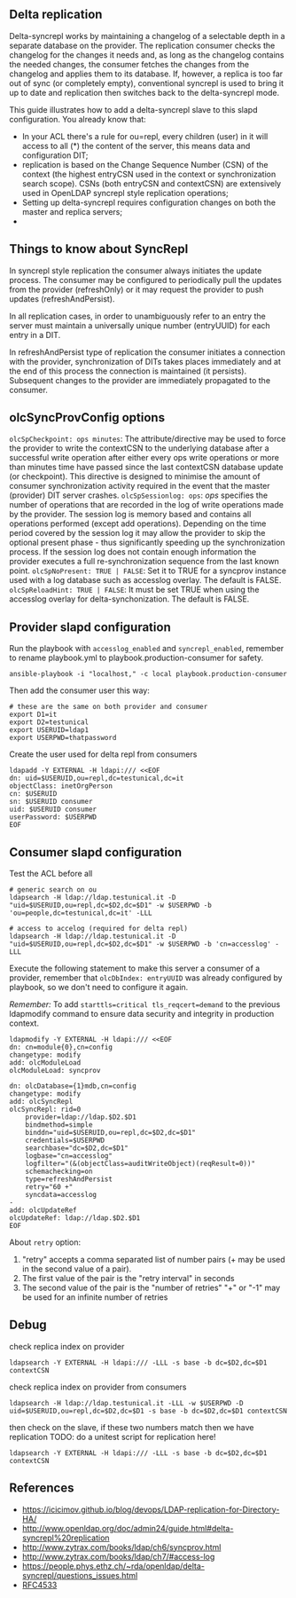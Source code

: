 Delta replication
-----------------

Delta-syncrepl works by maintaining a changelog of a selectable depth in a separate database on the provider.
The replication consumer checks the changelog for the changes it needs and, as long as the changelog contains
the needed changes, the consumer fetches the changes from the changelog and applies them to its database.
If, however, a replica is too far out of sync (or completely empty), conventional syncrepl is used to bring
it up to date and replication then switches back to the delta-syncrepl mode.


This guide illustrates how to add a delta-syncrepl slave to this slapd configuration.
You already know that:

- In your ACL there's a rule for ou=repl, every children (user) in it will access to all (*) the content of the server, this means data and configuration DIT;
- replication is based on the Change Sequence Number (CSN) of the context (the highest entryCSN used in the context or synchronization search scope).
CSNs (both entryCSN and contextCSN) are extensively used in OpenLDAP syncrepl style replication operations;
- Setting up delta-syncrepl requires configuration changes on both the master and replica servers;
-

Things to know about SyncRepl
-----------------------------

In syncrepl style replication the consumer always initiates the update process.
The consumer may be configured to periodically pull the updates
from the provider (refreshOnly) or it may request the provider to push updates (refreshAndPersist).


In all replication cases, in order to unambiguously refer to an entry the server must
maintain a universally unique number (entryUUID) for each entry in a DIT.


In refreshAndPersist type of replication the consumer initiates a connection with the provider,
synchronization of DITs takes places immediately and at the end of this process the connection is maintained (it persists).
Subsequent changes to the provider are immediately propagated to the consumer.


olcSyncProvConfig options
-------------------------

`olcSpCheckpoint: ops minutes`: The attribute/directive may be used to force the provider to write the contextCSN to the underlying database
after a successful write operation after either every ops write operations or more than minutes time have passed since the last contextCSN
database update (or checkpoint). This directive is designed to minimise the amount of consumer synchronization activity required in the event
that the master (provider) DIT server crashes.
`olcSpSessionlog: ops`: *ops* specifies the number of operations that are recorded in the log of write operations made by the provider.
The session log is memory based and contains all operations performed (except add operations).
Depending on the time period covered by the session log it may allow the provider to skip the
optional present phase - thus significantly speeding up the synchronization process.
If the session log does not contain enough information the provider executes a full re-synchronization sequence from the last known point.
`olcSpNoPresent: TRUE | FALSE`: Set it to TRUE for a syncprov instance used with a log database such as accesslog overlay. The default is FALSE.
`olcSpReloadHint: TRUE | FALSE`: It must be set TRUE when using the accesslog overlay for delta-synchonization. The default is FALSE.

Provider slapd configuration
----------------------------
Run the playbook with `accesslog_enabled` and `syncrepl_enabled`, remember to
rename playbook.yml to playbook.production-consumer for safety.
````
ansible-playbook -i "localhost," -c local playbook.production-consumer
````

Then add the consumer user this way:

````
# these are the same on both provider and consumer
export D1=it
export D2=testunical
export USERUID=ldap1
export USERPWD=thatpassword
````

Create the user used for delta repl from consumers
````
ldapadd -Y EXTERNAL -H ldapi:/// <<EOF
dn: uid=$USERUID,ou=repl,dc=testunical,dc=it
objectClass: inetOrgPerson
cn: $USERUID
sn: $USERUID consumer
uid: $USERUID consumer
userPassword: $USERPWD
EOF
````

Consumer slapd configuration
----------------------------

Test the ACL before all
````
# generic search on ou
ldapsearch -H ldap://ldap.testunical.it -D "uid=$USERUID,ou=repl,dc=$D2,dc=$D1" -w $USERPWD -b 'ou=people,dc=testunical,dc=it' -LLL

# access to accelog (required for delta repl)
ldapsearch -H ldap://ldap.testunical.it -D "uid=$USERUID,ou=repl,dc=$D2,dc=$D1" -w $USERPWD -b 'cn=accesslog' -LLL

````

Execute the following statement to make this server a consumer of a provider,
remember that `olcDbIndex: entryUUID` was already configured by playbook,
so we don't need to configure it again.

_Remember:_ To add `starttls=critical tls_reqcert=demand` to the previous ldapmodify command
to ensure data security and integrity in production context.

````
ldapmodify -Y EXTERNAL -H ldapi:/// <<EOF
dn: cn=module{0},cn=config
changetype: modify
add: olcModuleLoad
olcModuleLoad: syncprov

dn: olcDatabase={1}mdb,cn=config
changetype: modify
add: olcSyncRepl
olcSyncRepl: rid=0
    provider=ldap://ldap.$D2.$D1
    bindmethod=simple
    binddn="uid=$USERUID,ou=repl,dc=$D2,dc=$D1"
    credentials=$USERPWD
    searchbase="dc=$D2,dc=$D1"
    logbase="cn=accesslog"
    logfilter="(&(objectClass=auditWriteObject)(reqResult=0))"
    schemachecking=on
    type=refreshAndPersist
    retry="60 +"
    syncdata=accesslog
-
add: olcUpdateRef
olcUpdateRef: ldap://ldap.$D2.$D1
EOF
````

About `retry` option:
1.  "retry" accepts a comma separated list of number pairs
    (+ may be used in the second value of a pair).
2.  The first value of the pair is the "retry interval" in seconds
3.  The second value of the pair is the "number of retries"
   "+" or "-1" may be used for an infinite number of retries



Debug
-----

check replica index on provider
````
ldapsearch -Y EXTERNAL -H ldapi:/// -LLL -s base -b dc=$D2,dc=$D1 contextCSN
````

check replica index on provider from consumers
````
ldapsearch -H ldap://ldap.testunical.it -LLL -w $USERPWD -D uid=$USERUID,ou=repl,dc=$D2,dc=$D1 -s base -b dc=$D2,dc=$D1 contextCSN
````

then check on the slave, if these two numbers match then we have replication
TODO: do a unitest script for replication here!
````
ldapsearch -Y EXTERNAL -H ldapi:/// -LLL -s base -b dc=$D2,dc=$D1 contextCSN
````

References
----------

- https://icicimov.github.io/blog/devops/LDAP-replication-for-Directory-HA/
- http://www.openldap.org/doc/admin24/guide.html#delta-syncrepl%20replication
- http://www.zytrax.com/books/ldap/ch6/syncprov.html
- http://www.zytrax.com/books/ldap/ch7/#access-log
- https://people.phys.ethz.ch/~rda/openldap/delta-syncrepl/questions_issues.html
- [RFC4533](http://www.zytrax.com/books/ldap/apc/rfc4533.txt)
